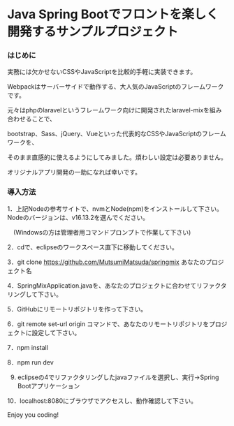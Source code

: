 # Java Spring Bootでフロントを楽しく開発するサンプルプロジェクト

### はじめに

実務には欠かせないCSSやJavaScriptを比較的手軽に実装できます。

Webpackはサーバーサイドで動作する、大人気のJavaScriptのフレームワークです。

元々はphpのlaravelというフレームワーク向けに開発されたlaravel-mixを組み合わせることで、

bootstrap、Sass、jQuery、Vueといった代表的なCSSやJavaScriptのフレームワークを、

そのまま直感的に使えるようにしてみました。煩わしい設定は必要ありません。

オリジナルアプリ開発の一助になれば幸いです。
        

### 導入方法

 1．上記Nodeの参考サイトで、nvmとNode(npm)をインストールして下さい。Nodeのバージョンは、v16.13.2を選んでください。
 
  　(Windowsの方は管理者用コマンドプロンプトで作業して下さい)
 
 2．cdで、eclipseのワークスペース直下に移動してください。
 
 3．git clone https://github.com/MutsumiMatsuda/springmix あなたのプロジェクト名
 
 4．SpringMixApplication.javaを、あなたのプロジェクトに合わせてリファクタリングして下さい。
 
 5．GitHubにリモートリポジトリを作って下さい。
 
 6．git remote set-url origin コマンドで、あなたのリモートリポジトリをプロジェクトに設定して下さい。
 
 7．npm install
 
 8．npm run dev
 
 9. eclipseの4でリファクタリングしたjavaファイルを選択し、実行->Spring Bootアプリケーション
 
10．localhost:8080にブラウザでアクセスし、動作確認して下さい。

Enjoy you coding!